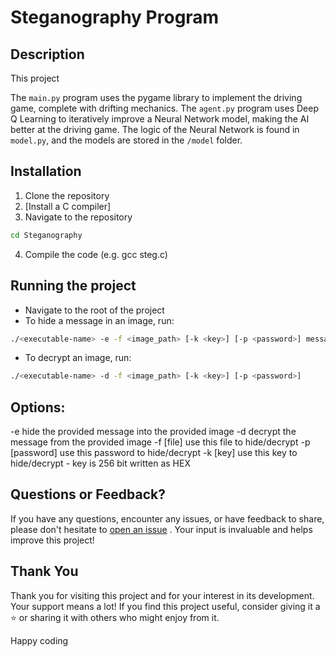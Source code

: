 # Steganography Program

## Description

This project 

The `main.py` program uses the pygame library to implement the driving game, complete with drifting mechanics. The `agent.py` program uses Deep Q Learning to iteratively improve a Neural Network model, making the AI better at the driving game. The logic of the Neural Network is found in `model.py`, and the models are stored in the `/model` folder.

## Installation

1. Clone the repository
2. [Install a C compiler]
3. Navigate to the repository
```bash
cd Steganography
```
4. Compile the code (e.g. gcc steg.c)

## Running the project

- Navigate to the root of the project
- To hide a message in an image, run:
```bash
./<executable-name> -e -f <image_path> [-k <key>] [-p <password>] message
```
- To decrypt an image, run:
```bash
./<executable-name> -d -f <image_path> [-k <key>] [-p <password>]
```

## Options:
-e                         hide the provided message into the provided image
-d                         decrypt the message from the provided image
-f [file]                  use this file to hide/decrypt 
-p [password]              use this password to hide/decrypt 
-k [key]                   use this key to hide/decrypt - key is 256 bit written as HEX


## Questions or Feedback?

If you have any questions, encounter any issues, or have feedback to share, please don't hesitate to [open an issue](https://github.com/ShayanHaghighi/Steganography/issues) <!--or [reach out to me](link_to_contact_information)-->. Your input is invaluable and helps improve this project!

## Thank You

Thank you for visiting this project and for your interest in its development. Your support means a lot! If you find this project useful, consider giving it a ⭐️ or sharing it with others who might enjoy from it.

Happy coding